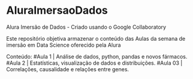 # AluraImersaoDados
Alura Imersão de Dados - Criado usando o Google Collaboratory

Este repositório objetiva armazenar o conteúdo das Aulas da semana de imersão em Data Science oferecido pela Alura 

Conteúdo: 
#Aula 1 | Análise de dados, python, pandas e novos fármacos.
#Aula 2 | Estatísticas, visualização de dados e distribuições.
#Aula 03 | Correlações, causalidade e relações entre genes.

